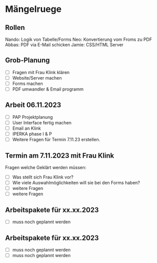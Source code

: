 # Mängelruege

## Rollen
Nando: Logik von Tabelle/Forms
Neo: Konvertierung vom Froms zu PDF
Abbas: PDF via E-Mail schicken
Jamie: CSS/HTML Server 

## Grob-Planung
- [ ] Fragen mit Frau Klink klären
- [ ] Website/Server machen
- [ ] Forms machen
- [ ] PDF umwandler & Email programm

## Arbeit 06.11.2023
- [ ] PAP Projektplanung
- [ ] User Interface fertig machen
- [ ] Email an Klink 
- [ ] IPERKA phase I & P
- [ ] Weitere Fragen für Termin              7.11.23 erstellen.

## Termin am 7.11.2023 mit Frau Klink
Fragen welche Geklärt werden müssen: 
- [ ] Was stellt sich Frau Klink vor?
- [ ] Wie viele Auswahlmöglichkeiten         will sie bei den Forms haben?
- [ ] weitere Fragen
- [ ] weitere Fragen 

## Arbeitspakete für xx.xx.2023

- [ ] muss noch geplannt werden

## Arbeitspakete für xx.xx.2023

- [ ] muss noch geplannt werden
- [ ] muss noch geplannt werden
